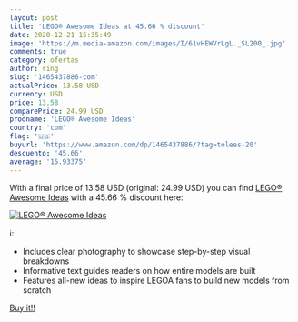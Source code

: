```yaml
---
layout: post
title: 'LEGO® Awesome Ideas at 45.66 % discount'
date: 2020-12-21 15:35:49
image: 'https://m.media-amazon.com/images/I/61vHEWVrLgL._SL200_.jpg'
comments: true
category: ofertas
author: ring
slug: '1465437886-com'
actualPrice: 13.58 USD
currency: USD
price: 13.58
comparePrice: 24.99 USD
prodname: 'LEGO® Awesome Ideas'
country: 'com'
flag: '🇺🇸'
buyurl: 'https://www.amazon.com/dp/1465437886/?tag=tolees-20'
descuento: '45.66'
average: '15.93375'
---
```


With a final price of 13.58 USD (original: 24.99 USD) you can find [LEGO® Awesome Ideas](https://www.amazon.com/dp/1465437886/?tag=tolees-20) with a  45.66 % discount here:

[![LEGO® Awesome Ideas](https://m.media-amazon.com/images/I/61vHEWVrLgL._SL200_.jpg)](https://www.amazon.com/dp/1465437886/?tag=tolees-20)

ℹ️:

- Includes clear photography to showcase step-by-step visual breakdowns
- Informative text guides readers on how entire models are built
- Features all-new ideas to inspire LEGOA fans to build new models from scratch

[Buy it!!](https://www.amazon.com/dp/1465437886/?tag=tolees-20)
